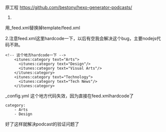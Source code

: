 
原工程
https://github.com/bestony/hexo-generator-podcasts/


1.
用_feed.xml替换掉template/feed.xml

2.注意feed.xml这里hardcode一下，以后有空我会解决这个bug，主要nodejs代码不熟。

```
<!-- 这个地方hardcode一下 -->
    <itunes:category text="Arts">
      <itunes:category text="Design"/>
      <itunes:category text="Visual Arts"/>
    </itunes:category>
    <itunes:category text="Technology">
      <itunes:category text="Tech News"/>
    </itunes:category>
```

_config.yml 这个地方代码失效，因为直接在feed.xmlhardcode了
```
category: 
    - Arts
    - Design
```


好了这样就解决podcast的验证问题了




